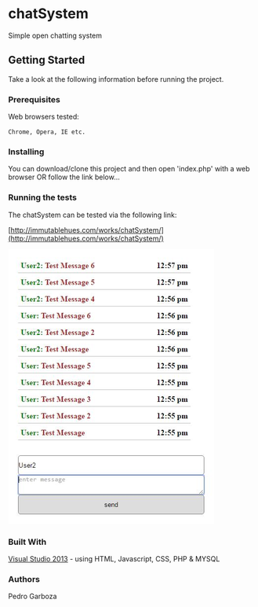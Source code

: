 # chatSystem
Simple open chatting system

## Getting Started
Take a look at the following information before running the project.

### Prerequisites
Web browsers tested:
```
Chrome, Opera, IE etc.
```

### Installing
You can download/clone this project and then open 'index.php' with a web browser OR follow the link below...

### Running the tests
The chatSystem can be tested via the following link:

[http://immutablehues.com/works/chatSystem/](http://immutablehues.com/works/chatSystem/)

![Preview Image](/chatSystemImage.JPG)

### Built With
[Visual Studio 2013](https://msdn.microsoft.com/en-us/library/dd831853(v=vs.120).aspx) - using HTML, Javascript, CSS, PHP & MYSQL

### Authors
Pedro Garboza
